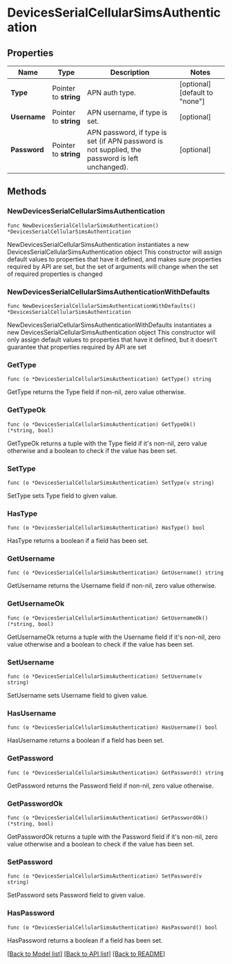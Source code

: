 # DevicesSerialCellularSimsAuthentication

## Properties

Name | Type | Description | Notes
------------ | ------------- | ------------- | -------------
**Type** | Pointer to **string** | APN auth type. | [optional] [default to "none"]
**Username** | Pointer to **string** | APN username, if type is set. | [optional] 
**Password** | Pointer to **string** | APN password, if type is set (if APN password is not supplied, the password is left unchanged). | [optional] 

## Methods

### NewDevicesSerialCellularSimsAuthentication

`func NewDevicesSerialCellularSimsAuthentication() *DevicesSerialCellularSimsAuthentication`

NewDevicesSerialCellularSimsAuthentication instantiates a new DevicesSerialCellularSimsAuthentication object
This constructor will assign default values to properties that have it defined,
and makes sure properties required by API are set, but the set of arguments
will change when the set of required properties is changed

### NewDevicesSerialCellularSimsAuthenticationWithDefaults

`func NewDevicesSerialCellularSimsAuthenticationWithDefaults() *DevicesSerialCellularSimsAuthentication`

NewDevicesSerialCellularSimsAuthenticationWithDefaults instantiates a new DevicesSerialCellularSimsAuthentication object
This constructor will only assign default values to properties that have it defined,
but it doesn't guarantee that properties required by API are set

### GetType

`func (o *DevicesSerialCellularSimsAuthentication) GetType() string`

GetType returns the Type field if non-nil, zero value otherwise.

### GetTypeOk

`func (o *DevicesSerialCellularSimsAuthentication) GetTypeOk() (*string, bool)`

GetTypeOk returns a tuple with the Type field if it's non-nil, zero value otherwise
and a boolean to check if the value has been set.

### SetType

`func (o *DevicesSerialCellularSimsAuthentication) SetType(v string)`

SetType sets Type field to given value.

### HasType

`func (o *DevicesSerialCellularSimsAuthentication) HasType() bool`

HasType returns a boolean if a field has been set.

### GetUsername

`func (o *DevicesSerialCellularSimsAuthentication) GetUsername() string`

GetUsername returns the Username field if non-nil, zero value otherwise.

### GetUsernameOk

`func (o *DevicesSerialCellularSimsAuthentication) GetUsernameOk() (*string, bool)`

GetUsernameOk returns a tuple with the Username field if it's non-nil, zero value otherwise
and a boolean to check if the value has been set.

### SetUsername

`func (o *DevicesSerialCellularSimsAuthentication) SetUsername(v string)`

SetUsername sets Username field to given value.

### HasUsername

`func (o *DevicesSerialCellularSimsAuthentication) HasUsername() bool`

HasUsername returns a boolean if a field has been set.

### GetPassword

`func (o *DevicesSerialCellularSimsAuthentication) GetPassword() string`

GetPassword returns the Password field if non-nil, zero value otherwise.

### GetPasswordOk

`func (o *DevicesSerialCellularSimsAuthentication) GetPasswordOk() (*string, bool)`

GetPasswordOk returns a tuple with the Password field if it's non-nil, zero value otherwise
and a boolean to check if the value has been set.

### SetPassword

`func (o *DevicesSerialCellularSimsAuthentication) SetPassword(v string)`

SetPassword sets Password field to given value.

### HasPassword

`func (o *DevicesSerialCellularSimsAuthentication) HasPassword() bool`

HasPassword returns a boolean if a field has been set.


[[Back to Model list]](../README.md#documentation-for-models) [[Back to API list]](../README.md#documentation-for-api-endpoints) [[Back to README]](../README.md)


